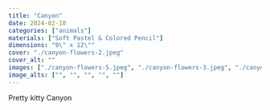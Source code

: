```yaml
---
title: "Canyon"
date: 2024-02-10
categories: ["animals"]
materials: ["Soft Pastel & Colored Pencil"]
dimensions: "9\" x 12\""
cover: "./canyon-flowers-2.jpeg"
cover_alt: ""
images: ["./canyon-flowers-5.jpeg", "./canyon-flowers-3.jpeg", "./canyon-flowers-4.jpeg", "./canyon-flowers-1.jpeg"]
image_alts: ["", "", "", "", ""]
---
```

Pretty kitty Canyon